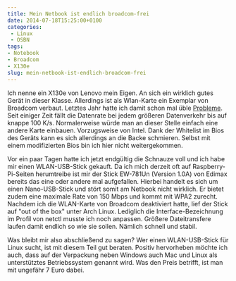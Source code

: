 ```yaml
---
title: Mein Netbook ist endlich broadcom-frei
date: 2014-07-18T15:25:00+0100
categories:
 - Linux
 - OSBN
tags:
- Notebook
- Broadcom
- X130e
slug: mein-netbook-ist-endlich-broadcom-frei
---
```

Ich nenne ein X130e von Lenovo mein Eigen. An sich ein wirklich gutes Gerät in dieser Klasse. Allerdings ist als Wlan-Karte ein Exemplar von Broadcom verbaut. Letztes Jahr hatte ich damit schon mal üble [Probleme](https://fryboyter.de/warum-man-immer-erst-die-sufu-nutzen-sollte). Seit einiger Zeit fällt die Datenrate bei jedem größeren Datenverkehr bis auf knappe 100 K/s. Normalerweise würde man an dieser Stelle einfach eine andere Karte einbauen. Vorzugsweise von Intel. Dank der Whitelist im Bios des Geräts kann es sich allerdings an die Backe schmieren. Selbst mit einem modifizierten Bios bin ich hier nicht weitergekommen.

Vor ein paar Tagen hatte ich jetzt endgültig die Schnauze voll und ich habe mir einen WLAN-USB-Stick gekauft. Da ich mich derzeit oft auf Raspberry-Pi-Seiten herumtreibe ist mir der Stick EW-781Un (Version 1.0A) von Edimax bereits das eine oder andere mal aufgefallen. Hierbei handelt es sich um einen Nano-USB-Stick und stört somit am Netbook nicht wirklich. Er bietet zudem eine maximale Rate von 150 Mbps und kommt mit WPA2 zurecht. Nachdem ich die WLAN-Karte von Broadcom deaktiviert hatte, lief der Stick auf "out of the box" unter Arch Linux. Lediglich die Interface-Bezeichnung im Profil von netctl musste ich noch anpassen. Größere Dateitransfere laufen damit endlich so wie sie sollen. Nämlich schnell und stabil.

Was bleibt mir also abschließend zu sagen? Wer einen WLAN-USB-Stick für Linux sucht, ist mit diesem Teil gut beraten. Positiv hervorheben möchte ich auch, dass auf der Verpackung neben Windows auch Mac und Linux als unterstütztes Betriebssystem genannt wird. Was den Preis betrifft, ist man mit ungefähr 7 Euro dabei.
